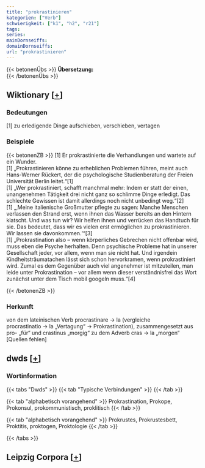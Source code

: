 ```yaml
---
title: "prokrastinieren"
kategorien: ["Verb"]
schwierigkeit: ["k1", "h2", "r21"]
tags:
series:
mainDornseiffs:
domainDornseiffs:
url: "prokrastinieren"
---
```


{{< betonenÜbs >}}
**Übersetzung:**  
{{< /betonenÜbs >}}

## Wiktionary [[+](https://de.wiktionary.org/wiki/prokrastinieren)]

### Bedeutungen
[1] zu erledigende Dinge aufschieben, verschieben, vertagen  

### Beispiele
{{< betonenZB >}}
[1] Er prokrastinierte die Verhandlungen und wartete auf ein Wunder.  
[1] „Prokrastinieren könne zu erheblichen Problemen führen, meint auch Hans-Werner Rückert, der die psychologische Studienberatung der Freien Universität Berlin leitet.“[1]  
[1] „Wer prokrastiniert, schafft manchmal mehr: Indem er statt der einen, unangenehmen Tätigkeit drei nicht ganz so schlimme Dinge erledigt. Das schlechte Gewissen ist damit allerdings noch nicht unbedingt weg.“[2]  
[1] „‚Meine italienische Großmutter pflegte zu sagen: Manche Menschen verlassen den Strand erst, wenn ihnen das Wasser bereits an den Hintern klatscht. Und was tun wir? Wir helfen ihnen und verrücken das Handtuch für sie. Das bedeutet, dass wir es vielen erst ermöglichen zu prokrastinieren. Wir lassen sie davonkommen.‘“[3]  
[1] „Prokrastination also – wenn körperliches Gebrechen nicht offenbar wird, muss eben die Psyche herhalten. Denn psychische Probleme hat in unserer Gesellschaft jeder, vor allem, wenn man sie nicht hat. Und irgendein Kindheitsträumatachen lässt sich schon hervorkramen, wenn prokrastiniert wird. Zumal es dem Gegenüber auch viel angenehmer ist mitzuteilen, man leide unter Prokrastination – vor allem wenn dieser verständnisfrei das Wort zunächst unter dem Tisch mobil googeln muss.“[4]  

{{< /betonenZB >}}
### Herkunft
von dem lateinischen Verb procrastinare → la (vergleiche procrastinatio → la „Vertagung“ → Prokrastination), zusammengesetzt aus pro- „für“ und crastinus „morgig“ zu dem Adverb cras → la „morgen“ [Quellen fehlen]  



## dwds [[+](https://www.dwds.de/wb/prokrastinieren)]

### Wortinformation
{{< tabs "Dwds" >}}
{{< tab "Typische Verbindungen" >}}
{{< /tab >}}

{{< tab "alphabetisch vorangehend" >}}
Prokrastination, Prokope, Prokonsul, prokommunistisch, proklitisch
{{< /tab >}}

{{< tab "alphabetisch vorangehend" >}}
Prokrustes, Prokrustesbett, Proktitis, proktogen, Proktologie
{{< /tab >}}

{{< /tabs >}}

## Leipzig Corpora [[+](https://corpora.uni-leipzig.de/en/res?word=prokrastinieren&corpusId=deu_newscrawl-public_2018)]

